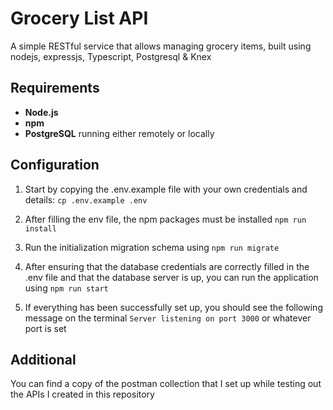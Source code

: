 # Grocery List API

A simple RESTful service that allows managing grocery items, built using nodejs, expressjs, Typescript, Postgresql & Knex

## Requirements
- **Node.js**
- **npm**
- **PostgreSQL** running either remotely or locally

## Configuration

1. Start by copying the .env.example file with your own credentials and details:
```cp .env.example .env```

2. After filling the env file, the npm packages must be installed ``` npm run install ```

3. Run the initialization migration schema using ``` npm run migrate ```

4. After ensuring that the database credentials are correctly filled in the .env file and that the database server is up, you can run the application using ``` npm run start ```

5. If everything has been successfully set up, you should see the following message on the terminal ``` Server listening on port 3000 ``` or whatever port is set

## Additional

You can find a copy of the postman collection that I set up while testing out the APIs I created in this repository